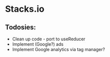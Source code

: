 # Stacks.io

## Todosies:

- Clean up code - port to useReducer
- Implement (Google?) ads
- Implement Google analytics via tag manager?
